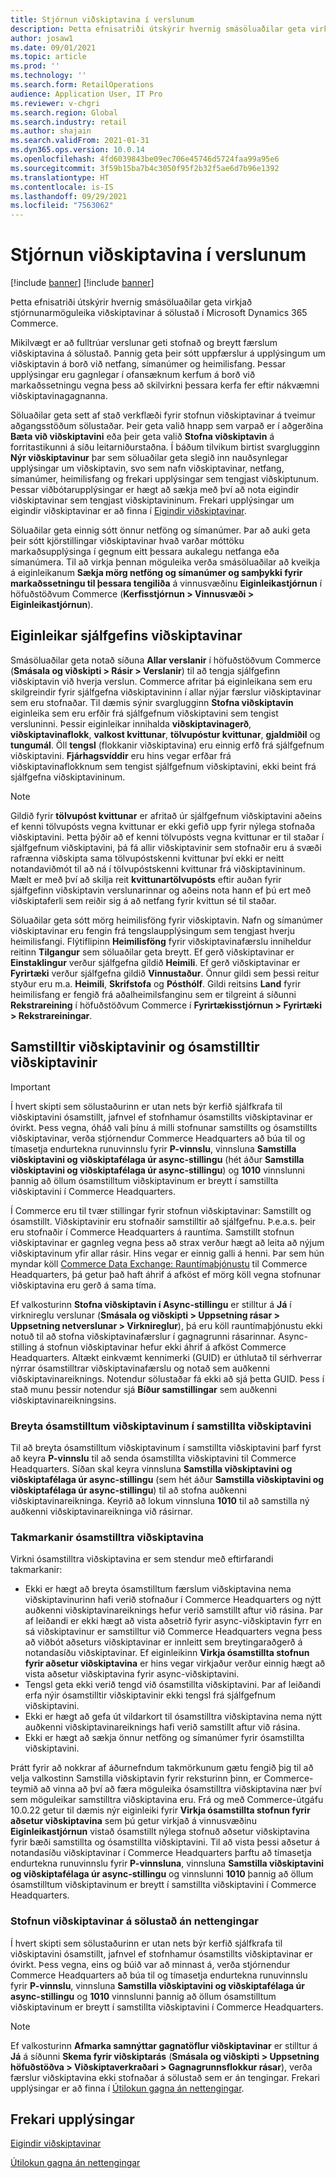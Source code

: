 ```yaml
---
title: Stjórnun viðskiptavina í verslunum
description: Þetta efnisatriði útskýrir hvernig smásöluaðilar geta virkjað stjórnunarmöguleika viðskiptavinar á sölustað í Microsoft Dynamics 365 Commerce.
author: josaw1
ms.date: 09/01/2021
ms.topic: article
ms.prod: ''
ms.technology: ''
ms.search.form: RetailOperations
audience: Application User, IT Pro
ms.reviewer: v-chgri
ms.search.region: Global
ms.search.industry: retail
ms.author: shajain
ms.search.validFrom: 2021-01-31
ms.dyn365.ops.version: 10.0.14
ms.openlocfilehash: 4fd6039843be09ec706e45746d5724faa99a95e6
ms.sourcegitcommit: 3f59b15ba7b4c3050f95f2b32f5ae6d7b96e1392
ms.translationtype: HT
ms.contentlocale: is-IS
ms.lasthandoff: 09/29/2021
ms.locfileid: "7563062"
---
```

# <a name="customer-management-in-stores"></a>Stjórnun viðskiptavina í verslunum

[!include [banner](includes/banner.md)]
[!include [banner](includes/preview-banner.md)]

Þetta efnisatriði útskýrir hvernig smásöluaðilar geta virkjað stjórnunarmöguleika viðskiptavinar á sölustað í Microsoft Dynamics 365 Commerce.

Mikilvægt er að fulltrúar verslunar geti stofnað og breytt færslum viðskiptavina á sölustað. Þannig geta þeir sótt uppfærslur á upplýsingum um viðskiptavin á borð við netfang, símanúmer og heimilisfang. Þessar upplýsingar eru gagnlegar í ofansæknum kerfum á borð við markaðssetningu vegna þess að skilvirkni þessara kerfa fer eftir nákvæmni viðskiptavinagagnanna.

Söluaðilar geta sett af stað verkflæði fyrir stofnun viðskiptavinar á tveimur aðgangsstöðum sölustaðar. Þeir geta valið hnapp sem varpað er í aðgerðina **Bæta við viðskiptavini** eða þeir geta valið **Stofna viðskiptavin** á forritastikunni á síðu leitarniðurstaðna. Í báðum tilvikum birtist svarglugginn **Nýr viðskiptavinur** þar sem söluaðilar geta slegið inn nauðsynlegar upplýsingar um viðskiptavin, svo sem nafn viðskiptavinar, netfang, símanúmer, heimilisfang og frekari upplýsingar sem tengjast viðskiptunum. Þessar viðbótarupplýsingar er hægt að sækja með því að nota eigindir viðskiptavinar sem tengjast viðskiptavininum. Frekari upplýsingar um eigindir viðskiptavinar er að finna í [Eigindir viðskiptavinar](dev-itpro/customer-attributes.md).

Söluaðilar geta einnig sótt önnur netföng og símanúmer. Þar að auki geta þeir sótt kjörstillingar viðskiptavinar hvað varðar móttöku markaðsupplýsinga í gegnum eitt þessara aukalegu netfanga eða símanúmera. Til að virkja þennan möguleika verða smásöluaðilar að kveikja á eiginleikanum **Sækja mörg netföng og símanúmer og samþykki fyrir markaðssetningu til þessara tengiliða** á vinnusvæðinu **Eiginleikastjórnun** í höfuðstöðvum Commerce (**Kerfisstjórnun \> Vinnusvæði \> Eiginleikastjórnun**).

## <a name="default-customer-properties"></a>Eiginleikar sjálfgefins viðskiptavinar

Smásöluaðilar geta notað síðuna **Allar verslanir** í höfuðstöðvum Commerce (**Smásala og viðskipti \> Rásir \> Verslanir**) til að tengja sjálfgefinn viðskiptavin við hverja verslun. Commerce afritar þá eiginleikana sem eru skilgreindir fyrir sjálfgefna viðskiptavininn í allar nýjar færslur viðskiptavinar sem eru stofnaðar. Til dæmis sýnir svarglugginn **Stofna viðskiptavin** eiginleika sem eru erfðir frá sjálfgefnum viðskiptavini sem tengist versluninni. Þessir eiginleikar innihalda **viðskiptavinagerð**, **viðskiptavinaflokk**, **valkost kvittunar**, **tölvupóstur kvittunar**, **gjaldmiðil** og **tungumál**. Öll **tengsl** (flokkanir viðskiptavina) eru einnig erfð frá sjálfgefnum viðskiptavini. **Fjárhagsvíddir** eru hins vegar erfðar frá viðskiptavinaflokknum sem tengist sjálfgefnum viðskiptavini, ekki beint frá sjálfgefna viðskiptavininum.

> [!NOTE]
> Gildið fyrir **tölvupóst kvittunar** er afritað úr sjálfgefnum viðskiptavini aðeins ef kenni tölvupósts vegna kvittunar er ekki gefið upp fyrir nýlega stofnaða viðskiptavini. Þetta þýðir að ef kenni tölvupósts vegna kvittunar er til staðar í sjálfgefnum viðskiptavini, þá fá allir viðskiptavinir sem stofnaðir eru á svæði rafrænna viðskipta sama tölvupóstskenni kvittunar því ekki er neitt notandaviðmót til að ná í tölvupóstskenni kvittunar frá viðskiptavininum. Mælt er með því að skilja reit **kvittunartölvupósts** eftir auðan fyrir sjálfgefinn viðskiptavin verslunarinnar og aðeins nota hann ef þú ert með viðskiptaferli sem reiðir sig á að netfang fyrir kvittun sé til staðar. 

Söluaðilar geta sótt mörg heimilisföng fyrir viðskiptavin. Nafn og símanúmer viðskiptavinar eru fengin frá tengslaupplýsingum sem tengjast hverju heimilisfangi. Flýtiflipinn **Heimilisföng** fyrir viðskiptavinafærslu inniheldur reitinn **Tilgangur** sem söluaðilar geta breytt. Ef gerð viðskiptavinar er **Einstaklingur** verður sjálfgefna gildið **Heimili**. Ef gerð viðskiptavinar er **Fyrirtæki** verður sjálfgefna gildið **Vinnustaður**. Önnur gildi sem þessi reitur styður eru m.a. **Heimili**, **Skrifstofa** og **Pósthólf**. Gildi reitsins **Land** fyrir heimilisfang er fengið frá aðalheimilsfanginu sem er tilgreint á síðunni **Rekstrareining** í höfuðstöðvum Commerce í **Fyrirtækisstjórnun \> Fyrirtæki \> Rekstrareiningar**.

## <a name="sync-customers-and-async-customers"></a>Samstilltir viðskiptavinir og ósamstilltir viðskiptavinir

> [!IMPORTANT]
> Í hvert skipti sem sölustaðurinn er utan nets býr kerfið sjálfkrafa til viðskiptavini ósamstillt, jafnvel ef stofnhamur ósamstillts viðskiptavinar er óvirkt. Þess vegna, óháð vali þínu á milli stofnunar samstillts og ósamstillts viðskiptavinar, verða stjórnendur Commerce Headquarters að búa til og tímasetja endurtekna runuvinnslu fyrir **P-vinnslu**, vinnsluna **Samstilla viðskiptavini og viðskiptafélaga úr async-stillingu** (hét áður **Samstilla viðskiptavini og viðskiptafélaga úr async-stillingu**) og **1010** vinnslunni þannig að öllum ósamstilltum viðskiptavinum er breytt í samstillta viðskiptavini í Commerce Headquarters.

Í Commerce eru til tvær stillingar fyrir stofnun viðskiptavinar: Samstillt og ósamstillt. Viðskiptavinir eru stofnaðir samstilltir að sjálfgefnu. Þ.e.a.s. þeir eru stofnaðir í Commerce Headquarters á rauntíma. Samstillt stofnun viðskiptavinar er gagnleg vegna þess að strax verður hægt að leita að nýjum viðskiptavinum yfir allar rásir. Hins vegar er einnig galli á henni. Þar sem hún myndar köll [Commerce Data Exchange: Rauntímaþjónustu](dev-itpro/define-retail-channel-communications-cdx.md#realtime-service) til Commerce Headquarters, þá getur það haft áhrif á afköst ef mörg köll vegna stofnunar viðskiptavina eru gerð á sama tíma.

Ef valkosturinn **Stofna viðskiptavin í Async-stillingu** er stilltur á **Já** í virknireglu verslunar (**Smásala og viðskipti \> Uppsetning rásar \> Uppsetning netverslunar \> Virknireglur**), þá eru köll rauntímaþjónustu ekki notuð til að stofna viðskiptavinafærslur í gagnagrunni rásarinnar. Async-stilling á stofnun viðskiptavinar hefur ekki áhrif á afköst Commerce Headquarters. Altækt einkvæmt kennimerki (GUID) er úthlutað til sérhverrar nýrrar ósamstilltrar viðskiptavinafærslu og notað sem auðkenni viðskiptavinareiknings. Notendur sölustaðar fá ekki að sjá þetta GUID. Þess í stað munu þessir notendur sjá **Bíður samstillingar** sem auðkenni viðskiptavinareikningsins. 

### <a name="convert-async-customers-to-sync-customers"></a>Breyta ósamstilltum viðskiptavinum í samstillta viðskiptavini

Til að breyta ósamstilltum viðskiptavinum í samstillta viðskiptavini þarf fyrst að keyra **P-vinnslu** til að senda ósamstillta viðskiptavini til Commerce Headquarters. Síðan skal keyra vinnsluna **Samstilla viðskiptavini og viðskiptafélaga úr async-stillingu** (sem hét áður **Samstilla viðskiptavini og viðskiptafélaga úr async-stillingu**) til að stofna auðkenni viðskiptavinareikninga. Keyrið að lokum vinnsluna **1010** til að samstilla ný auðkenni viðskiptavinareikninga við rásirnar.

### <a name="async-customer-limitations"></a>Takmarkanir ósamstilltra viðskiptavina

Virkni ósamstilltra viðskiptavina er sem stendur með eftirfarandi takmarkanir:

- Ekki er hægt að breyta ósamstilltum færslum viðskiptavina nema viðskiptavinurinn hafi verið stofnaður í Commerce Headquarters og nýtt auðkenni viðskiptavinareiknings hefur verið samstillt aftur við rásina. Þar af leiðandi er ekki hægt að vista aðsetrið fyrir async-viðskiptavin fyrr en sá viðskiptavinur er samstilltur við Commerce Headquarters vegna þess að viðbót aðseturs viðskiptavinar er innleitt sem breytingaraðgerð á notandasíðu viðskiptavinar. Ef eiginleikinn **Virkja ósamstillta stofnun fyrir aðsetur viðskiptavina** er hins vegar virkjaður verður einnig hægt að vista aðsetur viðskiptavina fyrir async-viðskiptavini.
- Tengsl geta ekki verið tengd við ósamstillta viðskiptavini. Þar af leiðandi erfa nýir ósamstilltir viðskiptavinir ekki tengsl frá sjálfgefnum viðskiptavini.
- Ekki er hægt að gefa út vildarkort til ósamstilltra viðskiptavina nema nýtt auðkenni viðskiptavinareiknings hafi verið samstillt aftur við rásina.
- Ekki er hægt að sækja önnur netföng og símanúmer fyrir ósamstillta viðskiptavini.

Þrátt fyrir að nokkrar af áðurnefndum takmörkunum gætu fengið þig til að velja valkostinn Samstilla viðskiptavin fyrir reksturinn þinn, er Commerce-teymið að vinna að því að færa möguleika ósamstilltra viðskiptavina nær því sem möguleikar samstilltra viðskiptavina eru. Frá og með Commerce-útgáfu 10.0.22 getur til dæmis nýr eiginleiki fyrir **Virkja ósamstillta stofnun fyrir aðsetur viðskiptavina** sem þú getur virkjað á vinnusvæðinu **Eiginleikastjórnun** vistað ósamstillt nýlega stofnuð aðsetur viðskiptavina fyrir bæði samstillta og ósamstillta viðskiptavini. Til að vista þessi aðsetur á notandasíðu viðskiptavinar í Commerce Headquarters þarftu að tímasetja endurtekna runuvinnslu fyrir **P-vinnsluna**, vinnsluna **Samstilla viðskiptavini og viðskiptafélaga úr async-stillingu** og vinnslunni **1010** þannig að öllum ósamstilltum viðskiptavinum er breytt í samstillta viðskiptavini í Commerce Headquarters.

### <a name="customer-creation-in-pos-offline-mode"></a>Stofnun viðskiptavinar á sölustað án nettengingar

Í hvert skipti sem sölustaðurinn er utan nets býr kerfið sjálfkrafa til viðskiptavini ósamstillt, jafnvel ef stofnhamur ósamstillts viðskiptavinar er óvirkt. Þess vegna, eins og búið var að minnast á, verða stjórnendur Commerce Headquarters að búa til og tímasetja endurtekna runuvinnslu fyrir **P-vinnslu**, vinnsluna **Samstilla viðskiptavini og viðskiptafélaga úr async-stillingu** og **1010** vinnslunni þannig að öllum ósamstilltum viðskiptavinum er breytt í samstillta viðskiptavini í Commerce Headquarters.

> [!NOTE]
> Ef valkosturinn **Afmarka samnýttar gagnatöflur viðskiptavinar** er stilltur á **Já** á síðunni **Skema fyrir viðskiptarás** (**Smásala og viðskipti \> Uppsetning höfuðstöðva \> Viðskiptaverkraðari \> Gagnagrunnsflokkur rásar**), verða færslur viðskiptavina ekki stofnaðar á sölustað sem er án tengingar. Frekari upplýsingar er að finna í [Útilokun gagna án nettengingar](dev-itpro/implementation-considerations-cdx.md#offline-data-exclusion).

## <a name="additional-resources"></a>Frekari upplýsingar

[Eigindir viðskiptavinar](dev-itpro/customer-attributes.md)

[Útilokun gagna án nettengingar](dev-itpro/implementation-considerations-cdx.md#offline-data-exclusion)
